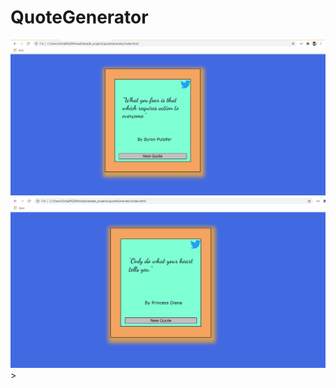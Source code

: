 # QuoteGenerator

<img src="/screenshot/Screenshot%20(42).png">
<img src="/screenshot/Screenshot%20(44).png">>
